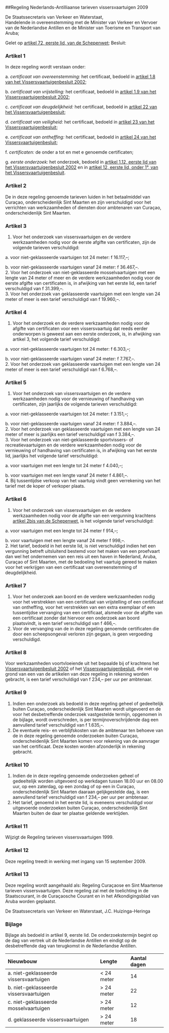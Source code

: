 <meta http-equiv='Content-Type' content='text/html; charset=utf-8' />

##Regeling Nederlands-Antilliaanse tarieven vissersvaartuigen 2009

De Staatssecretaris van Verkeer en Waterstaat,  
Handelende in overeenstemming met de Minister van Verkeer en Vervoer van de Nederlandse Antillen en de Minister van Toerisme en Transport van Aruba;

Gelet op [artikel 72, eerste lid, van de Schepenwet](../../../../../../../../../rijkswet/schepenwet/BWBR0001876/README.md);
Besluit:    

### Artikel  1  

In deze regeling wordt verstaan onder: 

a.  *certificaat van overeenstemming:* het certificaat, bedoeld in [artikel 1.8 van het Vissersvaartuigenbesluit 2002](../../../../../../../../../rijksKB/vissersvaartuigenbesluit/2002/BWBR0013342/README.md);  

b.  *certificaat van vrijstelling:* het certificaat, bedoeld in [artikel 1.9 van het Vissersvaartuigenbesluit 2002](../../../../../../../../../rijksKB/vissersvaartuigenbesluit/2002/BWBR0013342/README.md);  

c.  *certificaat van deugdelijkheid:* het certificaat, bedoeld in [artikel 22 van het Vissersvaartuigenbesluit](../../../../../../../../../KB/vissersvaartuigenbesluit/BWBR0004607/README.md);  

d.  *certificaat van veiligheid:* het certificaat, bedoeld in [artikel 23 van het Vissersvaartuigenbesluit](../../../../../../../../../KB/vissersvaartuigenbesluit/BWBR0004607/README.md);  

e.  *certificaat van ontheffing:* het certificaat, bedoeld in [artikel 24 van het Vissersvaartuigenbesluit](../../../../../../../../../KB/vissersvaartuigenbesluit/BWBR0004607/README.md);  

f.  *certificaten:* de onder a tot en met e genoemde certificaten;  

g.  *eerste onderzoek:* het onderzoek, bedoeld in [artikel 1.12, eerste lid van het Vissersvaartuigenbesluit 2002](../../../../../../../../../rijksKB/vissersvaartuigenbesluit/2002/BWBR0013342/README.md) en in [artikel 12, eerste lid, onder 1°, van het Vissersvaartuigenbesluit](../../../../../../../../../KB/vissersvaartuigenbesluit/BWBR0004607/README.md).   

### Artikel  2  

De in deze regeling genoemde tarieven luiden in het betaalmiddel van Curaçao, onderscheidenlijk Sint Maarten en zijn verschuldigd voor het verrichten van werkzaamheden of diensten door ambtenaren van Curaçao, onderscheidenlijk Sint Maarten. 

### Artikel  3  

1.  Voor het onderzoek van vissersvaartuigen en de verdere werkzaamheden nodig voor de eerste afgifte van certificaten, zijn de volgende tarieven verschuldigd: 

a. voor niet-geklasseerde vaartuigen tot 24 meter: f 16.117,–;  

b. voor niet-geklasseerde vaartuigen vanaf 24 meter: f 36.467,–.     
2.  Voor het onderzoek van niet-geklasseerde mosselvaartuigen met een lengte van 24 meter of meer en de verdere werkzaamheden nodig voor de eerste afgifte van certificaten is, in afwijking van het eerste lid, een tarief verschuldigd van f 31.399,–.   
3.  Voor het onderzoek van geklasseerde vaartuigen met een lengte van 24 meter of meer is een tarief verschuldigd van f 19.960,–.  

### Artikel  4  

1.  Voor het onderzoek en de verdere werkzaamheden nodig voor de afgifte van certificaten voor een vissersvaartuig dat reeds eerder onderworpen is geweest aan een eerste onderzoek, is, in afwijking van artikel 3, het volgende tarief verschuldigd: 

a. voor niet-geklasseerde vaartuigen tot 24 meter: f 6.303,–;  

b. voor niet-geklasseerde vaartuigen vanaf 24 meter: f 7.767,–.     
2.  Voor het onderzoek van geklasseerde vaartuigen met een lengte van 24 meter of meer is een tarief verschuldigd van f 6.768,–.  

### Artikel  5  

1.  Voor het onderzoek van vissersvaartuigen en de verdere werkzaamheden nodig voor de vernieuwing of handhaving van certificaten, zijn jaarlijks de volgende tarieven verschuldigd: 

a. voor niet-geklasseerde vaartuigen tot 24 meter: f 3.151,–;  

b. voor niet-geklasseerde vaartuigen vanaf 24 meter: f 3.884,–.     
2.  Voor het onderzoek van geklasseerde vaartuigen met een lengte van 24 meter of meer is jaarlijks een tarief verschuldigd van f 3.384,–.   
3.  Voor het onderzoek van niet-geklasseerde sportvissers- of recreatievaartuigen en de verdere werkzaamheden nodig voor de vernieuwing of handhaving van certificaten is, in afwijking van het eerste lid, jaarlijks het volgende tarief verschuldigd: 

a. voor vaartuigen met een lengte tot 24 meter f 4.040,–;  

b. voor vaartuigen met een lengte vanaf 24 meter f 4.861,–.     
4.  Bij tussentijdse verkoop van het vaartuig vindt geen verrekening van het tarief met de koper of verkoper plaats.  

### Artikel  6  

1.  Voor het onderzoek van vissersvaartuigen en de verdere werkzaamheden nodig voor de afgifte van een vergunning krachtens [artikel 2bis van de Schepenwet](../../../../../../../../../rijkswet/schepenwet/BWBR0001876/README.md), is het volgende tarief verschuldigd: 

a. voor vaartuigen met een lengte tot 24 meter f 914,–;  

b. voor vaartuigen met een lengte vanaf 24 meter f 998,–.     
2.  Het tarief, bedoeld in het eerste lid, is niet verschuldigd indien het een vergunning betreft uitsluitend bestemd voor het maken van een proefvaart dan wel het ondernemen van een reis uit een haven in Nederland, Aruba, Curaçao of Sint Maarten, met de bedoeling het vaartuig gereed te maken voor het verkrijgen van een certificaat van overeenstemming of deugdelijkheid.  

### Artikel  7  

1.  Voor het onderzoek aan boord en de verdere werkzaamheden nodig voor het verstrekken van een certificaat van vrijstelling of een certificaat van ontheffing, voor het verstrekken van een extra exemplaar of een tussentijdse vervanging van een certificaat, alsmede voor de afgifte van een certificaat zonder dat hiervoor een onderzoek aan boord plaatsvindt, is een tarief verschuldigd van f 466,–.   
2.  Voor de vervanging van de in deze regeling genoemde certificaten die door een scheepsongeval verloren zijn gegaan, is geen vergoeding verschuldigd.  

### Artikel  8  

Voor werkzaamheden voortvloeiende uit het bepaalde bij of krachtens het [Vissersvaartuigenbesluit 2002](../../../../../../../../../rijksKB/vissersvaartuigenbesluit/2002/BWBR0013342/README.md) of het [Vissersvaartuigenbesluit](../../../../../../../../../KB/vissersvaartuigenbesluit/BWBR0004607/README.md), die niet op grond van een van de artikelen van deze regeling in rekening worden gebracht, is een tarief verschuldigd van f 234,– per uur per ambtenaar. 

### Artikel  9  

1.  Indien een onderzoek als bedoeld in deze regeling geheel of gedeeltelijk buiten Curaçao, onderscheidenlijk Sint Maarten wordt uitgevoerd en de voor het desbetreffende onderzoek vastgestelde termijn, opgenomen in de bijlage, wordt overschreden, is per termijnoverschrijdende dag een aanvullend tarief verschuldigd van f 1.635,–.   
2.  De eventuele reis- en verblijfskosten van de ambtenaar ten behoeve van de in deze regeling genoemde onderzoeken buiten Curaçao, onderscheidenlijk Sint Maarten komen voor rekening van de aanvrager van het certificaat. Deze kosten worden afzonderlijk in rekening gebracht.  

### Artikel  10  

1.  Indien de in deze regeling genoemde onderzoeken geheel of gedeeltelijk worden uitgevoerd op werkdagen tussen 18.00 uur en 08.00 uur, op een zaterdag, op een zondag of op een in Curaçao, onderscheidenlijk Sint Maarten daaraan gelijkgestelde dag, is een aanvullend tarief verschuldigd van f 234,– per uur per ambtenaar.   
2.  Het tarief, genoemd in het eerste lid, is eveneens verschuldigd voor uitgevoerde onderzoeken buiten Curaçao, onderscheidenlijk Sint Maarten buiten de daar ter plaatse geldende werktijden.  

### Artikel  11  

Wijzigt de Regeling tarieven vissersvaartuigen 1999. 

### Artikel  12  

Deze regeling treedt in werking met ingang van 15 september 2009. 

### Artikel  13  

Deze regeling wordt aangehaald als: Regeling Curaçaose en Sint Maartense tarieven vissersvaartuigen. 
Deze regeling zal met de toelichting in de Staatscourant, in de Curaçaosche Courant en in het Afkondigingsblad van Aruba worden geplaatst.  

De 
Staatssecretaris van Verkeer en Waterstaat, 
J.C. Huizinga-Heringa    

### Bijlage  

Bijlage als bedoeld in artikel 9, eerste lid. De onderzoekstermijn begint op de dag van vertrek uit de Nederlandse Antillen en eindigt op de desbetreffende dag van terugkomst in de Nederlandse Antillen.  

| Nieuwbouw  | Lengte  | Aantal dagen  |
|:---|:---|:---|
| a. niet-geklasseerde  vissersvaartuigen  | < 24 meter  | 14  |
| b. niet-geklasseerde  vissersvaartuigen  | > 24 meter  | 22  |
| c. niet-geklasseerde  mosselvaartuigen  | > 24 meter  | 12  |
| d. geklasseerde  vissersvaartuigen  | > 24 meter  | 18  |

